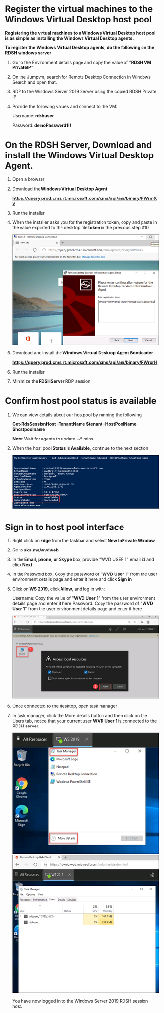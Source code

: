  # Register the virtual machines to the Windows Virtual Desktop host pool 

 **Registering the virtual machines to a Windows Virtual Desktop host pool is as simple as installing the Windows Virtual Desktop agents.** 

 **To register the Windows Virtual Desktop agents, do the following on the RDSH windows server**
  
  
1. Go to the Environment details page and copy the value of "**RDSH VM PrivateIP**"

1. On the Jumpvm, search for Remote Desktop Connection in Windows Search and open that.

1. RDP to the Windows Server 2019 Server using the copied RDSH Private IP

1.  Provide the following values and connect to the VM: 

       Username: **rdshuser**

       Password: **demoPassword1!!** 
       

  # On the RDSH Server, Download and install the Windows Virtual Desktop Agent. 

1.  Open a browser

1.  Download the **Windows Virtual Desktop Agent** 

       **https://query.prod.cms.rt.microsoft.com/cms/api/am/binary/RWrmXv**
       
1. Run the installer 

1.  When the installer asks you for the registration token, copy and paste in the value exported to the desktop file **token** in the previous step #10 

    ![token.](media/2.png)

1.  Download and install the **Windows Virtual Desktop Agent Bootloader** 

       **https://query.prod.cms.rt.microsoft.com/cms/api/am/binary/RWrxrH**

1. Run the installer 

1. Minimize the **RDSHServer** RDP session 


 # Confirm host pool status is available 

1.  We can view details about our hostpool by running the following 

       **Get-RdsSessionHost -TenantName $tenant -HostPoolName $hostpoolname** 

       **Note**: Wait for agents to update  ~5 mins 

1. When the host pool **Status** is **Available**, continue to the next section 
       
   ![status.](media/3.png)

 # Sign in to host pool interface 

1. Right click on **Edge** from the taskbar and select **New InPrivate Window** 

1. Go to **aka.ms/wvdweb**  

1. In the **Email, phone, or Skype** box, provide "WVD USER 1" email id and click **Next** 
      
1. In the Password box, Copy the password of "**WVD User 1**" from the user environment details page and enter it here and click **Sign in** 

1.  Click on **WS 2019**, click **Allow**, and log in with: 

       Username: Copy the value of "**WVD User 1**" from the user environment details page and enter it here 
       Password: Copy the password of "**WVD User 1**" from the user environment details page and enter it here
    
    ![ws 2019 allow.](media/4.png)
    

1.  Once connected to the desktop, open task manager 
1. In task manager, click the More details button and then click on the Users tab, notice that your current user **WVD User 1** is connected to the RDSH server. 

      ![more details.](media/5.png)
      ![wvd user1.](media/6.png)
      
      You have now logged in to the Windows Server 2019 RDSH session host.
       
       
